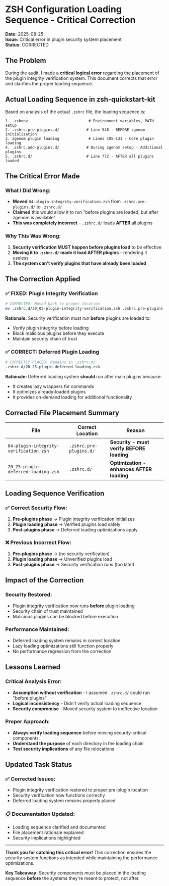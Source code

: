 # ZSH Configuration Loading Sequence - Critical Correction

**Date:** 2025-08-25  
**Issue:** Critical error in plugin security system placement  
**Status:** CORRECTED

## The Problem

During the audit, I made a **critical logical error** regarding the placement of the plugin integrity verification system. This document corrects that error and clarifies the proper loading sequence.

## Actual Loading Sequence in zsh-quickstart-kit

Based on analysis of the actual `.zshrc` file, the loading sequence is:

```
1. .zshenv                           # Environment variables, PATH setup
2. .zshrc.pre-plugins.d/            # Line 548 - BEFORE zgenom initialization
3. zgenom plugin loading             # Lines 105-131 - Core plugin loading
4. .zshrc.add-plugins.d/            # During zgenom setup - Additional plugins
5. .zshrc.d/                        # Line 772 - AFTER all plugins loaded
```

## The Critical Error Made

### What I Did Wrong:
- **Moved** `04-plugin-integrity-verification.zsh` from `.zshrc.pre-plugins.d/` to `.zshrc.d/`
- **Claimed** this would allow it to run "before plugins are loaded, but after zgenom is available"
- **This was completely incorrect** - `.zshrc.d/` loads **AFTER** all plugins

### Why This Was Wrong:
1. **Security verification MUST happen before plugins load** to be effective
2. **Moving it to `.zshrc.d/` made it load AFTER plugins** - rendering it useless
3. **The system can't verify plugins that have already been loaded**

## The Correction Applied

### ✅ **FIXED: Plugin Integrity Verification**
```bash
# CORRECTED: Moved back to proper location
mv .zshrc.d/20_05-plugin-integrity-verification.zsh .zshrc.pre-plugins.d/04-plugin-integrity-verification.zsh
```

**Rationale:** Security verification must run **before** plugins are loaded to:
- Verify plugin integrity before loading
- Block malicious plugins before they execute
- Maintain security chain of trust

### ✅ **CORRECT: Deferred Plugin Loading**
```bash
# CORRECTLY PLACED: Remains in .zshrc.d/
.zshrc.d/20_25-plugin-deferred-loading.zsh
```

**Rationale:** Deferred loading system **should** run after main plugins because:
- It creates lazy wrappers for commands
- It optimizes already-loaded plugins
- It provides on-demand loading for additional functionality

## Corrected File Placement Summary

| File | Correct Location | Reason |
|------|------------------|--------|
| `04-plugin-integrity-verification.zsh` | `.zshrc.pre-plugins.d/` | **Security - must verify BEFORE loading** |
| `20_25-plugin-deferred-loading.zsh` | `.zshrc.d/` | **Optimization - enhances AFTER loading** |

## Loading Sequence Verification

### ✅ **Correct Security Flow:**
1. **Pre-plugins phase** → Plugin integrity verification initializes
2. **Plugin loading phase** → Verified plugins load safely  
3. **Post-plugins phase** → Deferred loading optimizations apply

### ❌ **Previous Incorrect Flow:**
1. **Pre-plugins phase** → (no security verification)
2. **Plugin loading phase** → Unverified plugins load
3. **Post-plugins phase** → Security verification runs (too late!)

## Impact of the Correction

### **Security Restored:**
- Plugin integrity verification now runs **before** plugin loading
- Security chain of trust maintained
- Malicious plugins can be blocked before execution

### **Performance Maintained:**
- Deferred loading system remains in correct location
- Lazy loading optimizations still function properly
- No performance regression from the correction

## Lessons Learned

### **Critical Analysis Error:**
- **Assumption without verification** - I assumed `.zshrc.d/` could run "before plugins"
- **Logical inconsistency** - Didn't verify actual loading sequence
- **Security compromise** - Moved security system to ineffective location

### **Proper Approach:**
- **Always verify loading sequence** before moving security-critical components
- **Understand the purpose** of each directory in the loading chain
- **Test security implications** of any file relocations

## Updated Task Status

### ✅ **Corrected Issues:**
- Plugin integrity verification restored to proper pre-plugin location
- Security verification now functions correctly
- Deferred loading system remains properly placed

### 📋 **Documentation Updated:**
- Loading sequence clarified and documented
- File placement rationale explained
- Security implications highlighted

---

**Thank you for catching this critical error!** This correction ensures the security system functions as intended while maintaining the performance optimizations.

**Key Takeaway:** Security components must be placed in the loading sequence **before** the systems they're meant to protect, not after.
